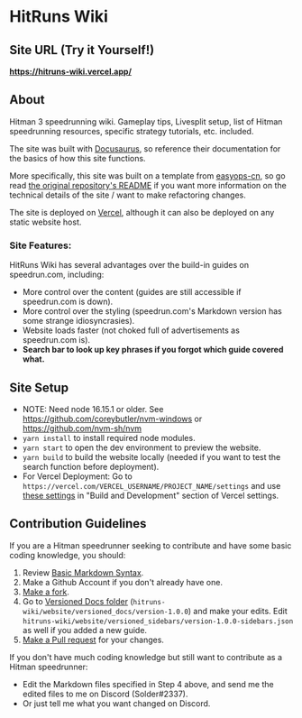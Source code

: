 # HitRuns Wiki

## Site URL (Try it Yourself!)

**https://hitruns-wiki.vercel.app/**

## About

Hitman 3 speedrunning wiki. Gameplay tips, Livesplit setup, list of Hitman speedrunning resources, specific strategy tutorials, etc. included.

The site was built with [Docusaurus](https://docusaurus.io/docs), so reference their documentation for the basics of how this site functions.

More specifically, this site was built on a template from [easyops-cn](https://github.com/easyops-cn), so go read [the original repository's README](https://github.com/easyops-cn/docusaurus-search-local/blob/master/README.md) if you want more information on the technical details of the site / want to make refactoring changes.

The site is deployed on [Vercel](https://vercel.com/docs), although it can also be deployed on any static website host.

### Site Features:

HitRuns Wiki has several advantages over the build-in guides on speedrun.com, including:

- More control over the content (guides are still accessible if speedrun.com is down).
- More control over the styling (speedrun.com's Markdown version has some strange idiosyncrasies).
- Website loads faster (not choked full of advertisements as speedrun.com is).
- **Search bar to look up key phrases if you forgot which guide covered what.**

## Site Setup

- NOTE: Need node 16.15.1 or older. See https://github.com/coreybutler/nvm-windows or https://github.com/nvm-sh/nvm
- `yarn install` to install required node modules.
- `yarn start` to open the dev environment to preview the website.
- `yarn build` to build the website locally (needed if you want to test the search function before deployment).
- For Vercel Deployment: Go to `https://vercel.com/VERCEL_USERNAME/PROJECT_NAME/settings` and use [these settings](https://media.discordapp.net/attachments/1018323831468851202/1042614310515515442/image.png?width=1128&height=670) in "Build and Development" section of Vercel settings.

## Contribution Guidelines

If you are a Hitman speedrunner seeking to contribute and have some basic coding knowledge, you should:

1. Review [Basic Markdown Syntax](https://docs.github.com/en/get-started/writing-on-github/getting-started-with-writing-and-formatting-on-github/basic-writing-and-formatting-syntax).
2. Make a Github Account if you don't already have one.
3. [Make a fork](https://docs.github.com/en/get-started/quickstart/fork-a-repo).
4. Go to [Versioned Docs folder](https://github.com/solderq35/hitruns-wiki/tree/master/website/versioned_docs/version-1.0.0) (`hitruns-wiki/website/versioned_docs/version-1.0.0`) and make your edits. Edit `hitruns-wiki/website/versioned_sidebars/version-1.0.0-sidebars.json` as well if you added a new guide.
5. [Make a Pull request](https://docs.github.com/en/pull-requests/collaborating-with-pull-requests/proposing-changes-to-your-work-with-pull-requests/creating-a-pull-request) for your changes.

If you don't have much coding knowledge but still want to contribute as a Hitman speedrunner:

- Edit the Markdown files specified in Step 4 above, and send me the edited files to me on Discord (Solder#2337).
- Or just tell me what you want changed on Discord.
